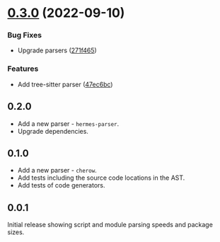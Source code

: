 # [0.3.0](https://github.com/prantlf/ecmascript-parser-benchmark/compare/v0.2.0...v0.3.0) (2022-09-10)


### Bug Fixes

* Upgrade parsers ([271f465](https://github.com/prantlf/ecmascript-parser-benchmark/commit/271f465e6eb10384995349946b69d0c5b8622233))


### Features

* Add tree-sitter parser ([47ec6bc](https://github.com/prantlf/ecmascript-parser-benchmark/commit/47ec6bc9087c7290122e42de1d14501ef8a183ec))



## 0.2.0

* Add a new parser - `hermes-parser`.
* Upgrade dependencies.

## 0.1.0

* Add a new parser - `cherow`.
* Add tests including the source code locations in the AST.
* Add tests of code generators.

## 0.0.1

Initial release showing script and module parsing speeds and package sizes.
